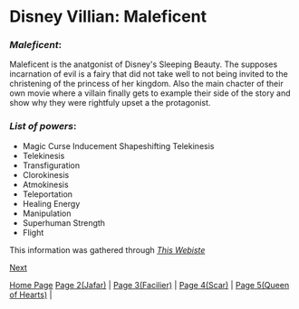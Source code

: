 # **Disney Villian: Maleficent**

### *Maleficent*: 
Maleficent is the anatgonist of Disney's Sleeping Beauty. The supposes incarnation of evil is a fairy that did not take well to not being invited to the christening of the princess of her kingdom. Also the main chacter of their own movie where a villain finally gets to example their side of the story and show why they were rightfuly upset a the protagonist. 

### *List of powers*:
+ Magic Curse Inducement Shapeshifting Telekinesis  
+ Telekinesis 
+ Transfiguration 
+ Clorokinesis
+ Atmokinesis 
+ Teleportation 
+ Healing Energy
+ Manipulation 
+ Superhuman Strength 
+ Flight

This information was gathered through [*This Webiste*](https://disney.fandom.com/wiki/Maleficent)

[Next](markdown_page_2.md)

[Home Page](README.md)
[Page 2(Jafar)](markdown_page_2.md) | 
[Page 3(Facilier)](markdown_page_3.md) | 
[Page 4(Scar)](markdown_page_4.md) | 
[Page 5(Queen of Hearts)](markdown_page_5.md) |
